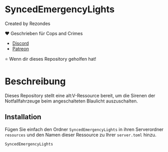 # SyncedEmergencyLights
 
Created by Rezondes

❤️ Geschrieben für Cops and Crimes <br>
- [Discord](http://discord.copsandcrimes.de/) <br>
- [Patreon](http://patreon.copsandcrimes.de/) <br>

⭐ Wenn dir dieses Repository geholfen hat!

# Beschreibung
Dieses Repository stellt eine alt:V-Ressource bereit, um die Sirenen der Notfallfahrzeuge beim angeschalteten Blaulicht auszuschalten.

## Installation
Fügen Sie einfach den Ordner `SyncedEmergencyLights` in ihren Serverordner `resources` und den Namen dieser Ressource zu Ihrer `server.toml` hinzu.

```
SyncedEmergencyLights
```
